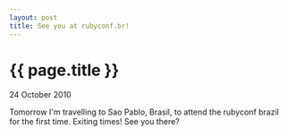 ```yaml
---
layout: post
title: See you at rubyconf.br!
---
```


{{ page.title }}
================

<p class="meta">24 October 2010</p>

Tomorrow I'm travelling to Sao Pablo, Brasil, to attend the rubyconf brazil for
the first time. Exiting times! See you there?
